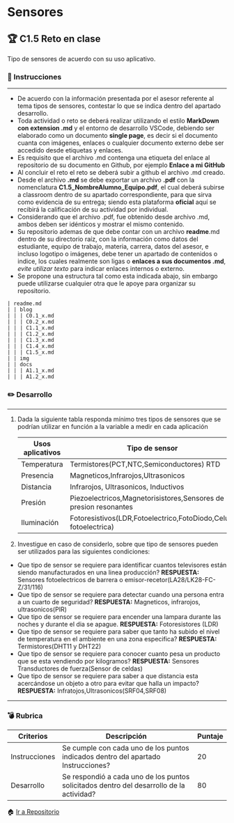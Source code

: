 # Sensores

## :trophy: C1.5 Reto en clase

Tipo de sensores de acuerdo con su uso aplicativo.

### :blue_book: Instrucciones

___

- De acuerdo con la información presentada por el asesor referente al tema tipos de sensores, contestar lo que se indica dentro del apartado desarrollo.
- Toda actividad o reto se deberá realizar utilizando el estilo **MarkDown con extension .md** y el entorno de desarrollo VSCode, debiendo ser elaborado como un documento **single page**, es decir si el documento cuanta con imágenes, enlaces o cualquier documento externo debe ser accedido desde etiquetas y enlaces.
- Es requisito que el archivo .md contenga una etiqueta del enlace al repositorio de su documento en Github, por ejemplo **Enlace a mi GitHub**
- Al concluir el reto el reto se deberá subir a github el archivo .md creado.
- Desde el archivo **.md** se debe exportar un archivo **.pdf** con la nomenclatura **C1.5_NombreAlumno_Equipo.pdf**, el cual deberá subirse a classroom dentro de su apartado correspondiente, para que sirva como evidencia de su entrega; siendo esta plataforma **oficial** aquí se recibirá la calificación de su actividad por individual.
- Considerando que el archivo .pdf, fue obtenido desde archivo .md, ambos deben ser idénticos y mostrar el mismo contenido.
- Su repositorio ademas de que debe contar con un archivo **readme**.md dentro de su directorio raíz, con la información como datos del estudiante, equipo de trabajo, materia, carrera, datos del asesor, e incluso logotipo o imágenes, debe tener un apartado de contenidos o indice, los cuales realmente son ligas o **enlaces a sus documentos .md**, _evite utilizar texto_ para indicar enlaces internos o externo.
- Se propone una estructura tal como esta indicada abajo, sin embargo puede utilizarse cualquier otra que le apoye para organizar su repositorio.  
``` 
| readme.md
| | blog
| | | C0.1_x.md
| | | C0.2_x.md
| | | C1.1_x.md
| | | C1.2_x.md
| | | C1.3_x.md
| | | C1.4_x.md
| | | C1.5_x.md
| | img
| | docs
| | | A1.1_x.md
| | | A1.2_x.md
```

### :pencil2: Desarrollo
___

1. Dada la siguiente tabla responda mínimo tres tipos de sensores que se podrían utilizar en función a la variable a medir en cada aplicación

    Usos aplicativos | Tipo de sensor |
    ---------|----------|
    Temperatura |Termistores(PCT,NTC,Semiconductores) RTD|
    Presencia |Magneticos,Infrarojos,Ultrasonicos |
    Distancia |Infrarojos, Ultrasonicos, Inductivos |
    Presión |Piezoelectricos,Magnetorisistores,Sensores de presion resonantes|
    Iluminación |Fotoresistivos(LDR,Fotoelectrico,FotoDiodo,Celula fotoelectrica) |

2. Investigue en caso de considerlo, sobre que tipo de sensores pueden ser utilizados para las siguientes condiciones:
  - Que tipo de sensor se requiere para identificar cuantos televisores están siendo manufacturados en una linea producción?
   **RESPUESTA:** Sensores fotoelectricos de barrera o emisor-recetor(LA28/LK28-FC-Z/31/116)
  - Que tipo de sensor se requiere para  detectar cuando una persona entra a un cuarto de seguridad?
  **RESPUESTA:** Magneticos, infrarojos, ultrasonicos(PIR)
  - Que tipo de sensor se requiere para  encender una lampara durante las noches y durante el dia se apague.
    **RESPUESTA:** Fotoresistores (LDR)
  - Que tipo de sensor se requiere para saber que tanto ha subido el nivel de temperatura en el ambiente en una zona especifica?
  **RESPUESTA:** Termistores(DHT11 y DHT22)
  - Que tipo de sensor se requiere para conocer cuanto pesa un producto que se esta vendiendo por kilogramos?
  **RESPUESTA:** Sensores Transductores de fuerza(Sensor de celdas)
  - Que tipo de sensor se requiere para saber a que distancia esta acercándose un objeto a otro para evitar que halla un impacto?
    **RESPUESTA:** Infratojos,Ultrasonicos(SRF04,SRF08)

___

### :bomb: Rubrica

| Criterios     | Descripción                                                                                  | Puntaje |
| ------------- | -------------------------------------------------------------------------------------------- | ------- |
| Instrucciones | Se cumple con cada uno de los puntos indicados dentro del apartado Instrucciones?            | 20 |
| Desarrollo    | Se respondió a cada uno de los puntos solicitados dentro del desarrollo de la actividad?     | 80      |

:house: [Ir a Repositorio](https://github.com/MartinNavarro17/REPOSITORIO-SISTEMAS-PROGRAMABLES)